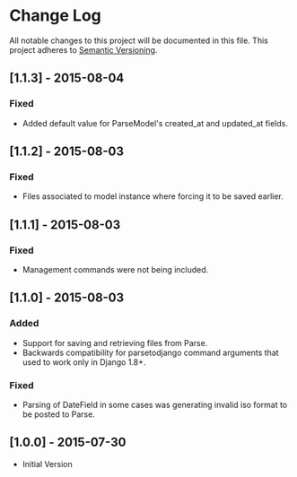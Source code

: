 # Change Log
All notable changes to this project will be documented in this file.
This project adheres to [Semantic Versioning](http://semver.org/).

## [1.1.3] - 2015-08-04

### Fixed
- Added default value for ParseModel's created_at and updated_at fields.

## [1.1.2] - 2015-08-03

### Fixed
- Files associated to model instance where forcing it to be saved earlier.

## [1.1.1] - 2015-08-03

### Fixed
- Management commands were not being included.

## [1.1.0] - 2015-08-03

### Added
- Support for saving and retrieving files from Parse.
- Backwards compatibility for parsetodjango command arguments that used to work only in Django 1.8+.

### Fixed
- Parsing of DateField in some cases was generating invalid iso format to be posted to Parse.

## [1.0.0] - 2015-07-30
- Initial Version
